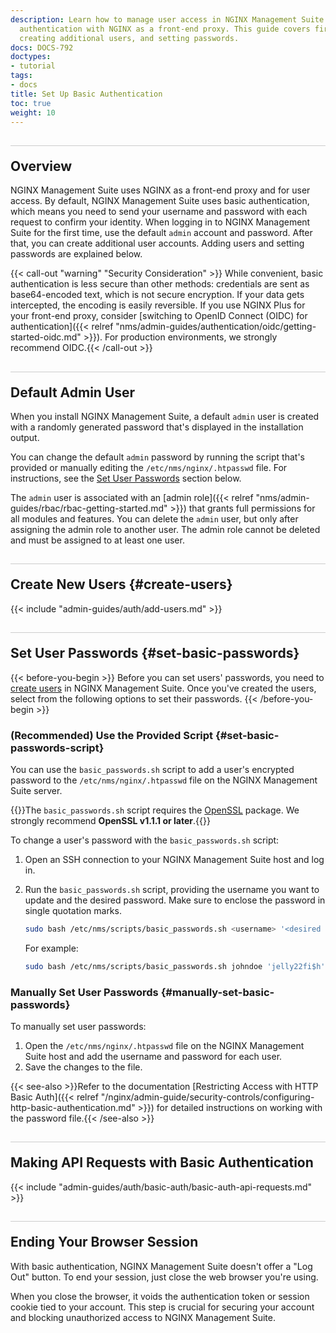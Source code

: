 ```yaml
---
description: Learn how to manage user access in NGINX Management Suite using basic
  authentication with NGINX as a front-end proxy. This guide covers first-time login,
  creating additional users, and setting passwords.
docs: DOCS-792
doctypes:
- tutorial
tags:
- docs
title: Set Up Basic Authentication
toc: true
weight: 10
---
```


<style>
h2 {
  border-top: 1px solid #ccc;
  padding-top:20px;
}
</style>

## Overview

NGINX Management Suite uses NGINX as a front-end proxy and for user access. By default, NGINX Management Suite uses basic authentication, which means you need to send your username and password with each request to confirm your identity. When logging in to NGINX Management Suite for the first time, use the default `admin` account and password. After that, you can create additional user accounts. Adding users and setting passwords are explained below.

{{< call-out "warning" "Security Consideration" >}} While convenient, basic authentication is less secure than other methods: credentials are sent as base64-encoded text, which is not secure encryption. If your data gets intercepted, the encoding is easily reversible. If you use NGINX Plus for your front-end proxy, consider [switching to OpenID Connect (OIDC) for authentication]({{< relref "nms/admin-guides/authentication/oidc/getting-started-oidc.md" >}}). For production environments, we strongly recommend OIDC.{{< /call-out >}}

## Default Admin User

When you install NGINX Management Suite, a default `admin` user is created with a randomly generated password that's displayed in the installation output.

You can change the default `admin` password by running the script that's provided or manually editing the `/etc/nms/nginx/.htpasswd` file. For instructions, see the [Set User Passwords](#set-basic-passwords) section below.

The `admin` user is associated with an [admin role]({{< relref "nms/admin-guides/rbac/rbac-getting-started.md" >}}) that grants full permissions for all modules and features. You can delete the `admin` user, but only after assigning the admin role to another user. The admin role cannot be deleted and must be assigned to at least one user.

## Create New Users {#create-users}

{{< include "admin-guides/auth/add-users.md" >}}

## Set User Passwords {#set-basic-passwords}

{{< before-you-begin >}}
Before you can set users' passwords, you need to [create users](#create-users) in NGINX Management Suite. Once you've created the users, select from the following options to set their passwords.
{{< /before-you-begin >}}

### (Recommended) Use the Provided Script {#set-basic-passwords-script}

You can use the `basic_passwords.sh` script to add a user's encrypted password to the `/etc/nms/nginx/.htpasswd` file on the NGINX Management Suite server.

{{<note>}}The `basic_passwords.sh` script requires the [OpenSSL](https://www.openssl.org) package. We strongly recommend **OpenSSL v1.1.1 or later**.{{</note>}}

To change a user's password with the `basic_passwords.sh` script:

1. Open an SSH connection to your NGINX Management Suite host and log in.
2. Run the `basic_passwords.sh` script, providing the username you want to update and the desired password. Make sure to enclose the password in single quotation marks.

    ```bash
    sudo bash /etc/nms/scripts/basic_passwords.sh <username> '<desired password>'
    ```

    For example:

    ```bash
    sudo bash /etc/nms/scripts/basic_passwords.sh johndoe 'jelly22fi$h'
    ```

### Manually Set User Passwords {#manually-set-basic-passwords}

To manually set user passwords:

1. Open the `/etc/nms/nginx/.htpasswd` file on the NGINX Management Suite host and add the username and password for each user.
2. Save the changes to the file.

{{< see-also >}}Refer to the documentation [Restricting Access with HTTP Basic Auth]({{< relref "/nginx/admin-guide/security-controls/configuring-http-basic-authentication.md" >}}) for detailed instructions on working with the password file.{{< /see-also >}}


## Making API Requests with Basic Authentication

{{< include "admin-guides/auth/basic-auth/basic-auth-api-requests.md" >}}

## Ending Your Browser Session

With basic authentication, NGINX Management Suite doesn't offer a "Log Out" button. To end your session, just close the web browser you're using.

When you close the browser, it voids the authentication token or session cookie tied to your account. This step is crucial for securing your account and blocking unauthorized access to NGINX Management Suite.
